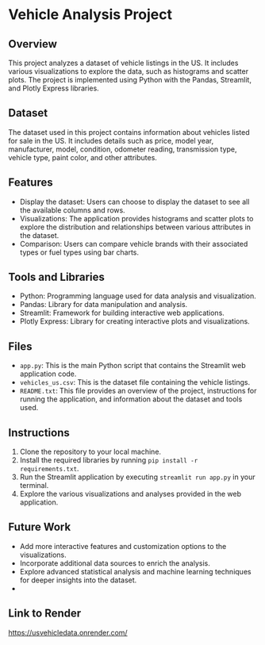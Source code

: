 # Vehicle Analysis Project

## Overview
This project analyzes a dataset of vehicle listings in the US. It includes various visualizations to explore the data, such as histograms and scatter plots. The project is implemented using Python with the Pandas, Streamlit, and Plotly Express libraries.

## Dataset
The dataset used in this project contains information about vehicles listed for sale in the US. It includes details such as price, model year, manufacturer, model, condition, odometer reading, transmission type, vehicle type, paint color, and other attributes.

## Features
- Display the dataset: Users can choose to display the dataset to see all the available columns and rows.
- Visualizations: The application provides histograms and scatter plots to explore the distribution and relationships between various attributes in the dataset.
- Comparison: Users can compare vehicle brands with their associated types or fuel types using bar charts.

## Tools and Libraries
- Python: Programming language used for data analysis and visualization.
- Pandas: Library for data manipulation and analysis.
- Streamlit: Framework for building interactive web applications.
- Plotly Express: Library for creating interactive plots and visualizations.

## Files
- `app.py`: This is the main Python script that contains the Streamlit web application code.
- `vehicles_us.csv`: This is the dataset file containing the vehicle listings.
- `README.txt`: This file provides an overview of the project, instructions for running the application, and information about the dataset and tools used.

## Instructions
1. Clone the repository to your local machine.
2. Install the required libraries by running `pip install -r requirements.txt`.
3. Run the Streamlit application by executing `streamlit run app.py` in your terminal.
4. Explore the various visualizations and analyses provided in the web application.

## Future Work
- Add more interactive features and customization options to the visualizations.
- Incorporate additional data sources to enrich the analysis.
- Explore advanced statistical analysis and machine learning techniques for deeper insights into the dataset.
- 
## Link to Render 

https://usvehicledata.onrender.com/
